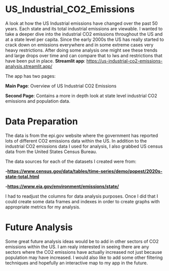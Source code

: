 # US_Industrial_CO2_Emissions
A look at how the US Industrial emissions have changed over the past 50 years. Each state and its total industrial emissions are viewable. I wanted to take a deeper dive into the industrial CO2 emissions throughout the US and at a state level per capita. Since the early 2000s the US has really started to crack down on emissions everywhere and in some extreme cases very heavy restrictions. After doing some analysis one might see these trends and large drops over time and can compare that to lws and restrictions that have been put in place.
**Streamlit app**: https://us-industrial-co2-emissions-analysis.streamlit.app/

The app has two pages:

**Main Page**: Overview of US Industrial CO2 Emissions

**Second Page**: Contains a more in depth look at state level industrial CO2 emissions and population data.

# Data Preparation
The data is from the epi.gov website where the government has reported lots of different CO2 emissions data within the US. In addition to the industrial CO2 emissions data I used for analysis, I also grabbed US census data from the United States Census Bureau.

The data sources for each of the datasets I created were from:


**-https://www.census.gov/data/tables/time-series/demo/popest/2020s-state-total.html**

**-https://www.eia.gov/environment/emissions/state/**

I had to readjust the columns for data analysis purposes. Once I did that I could create some data frames and indexes in order to create graphs with appropriate metrics for my analysis.

# Future Analysis
Some great future analysis ideas would be to add in other sectors of CO2 emissions within the US. I am realy interested in seeing there are any sectors where the CO2 emissions have actually increased not just because population may have increased. I would also like to add some other filtering techniques and hopefully an interactive map to my app in the future.
